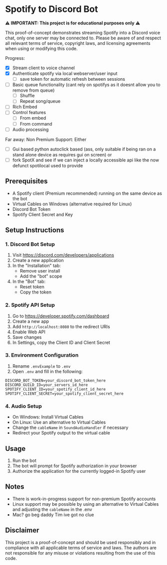 # Spotify to Discord Bot

⚠️ **IMPORTANT: This project is for educational purposes only** ⚠️

This proof-of-concept demonstrates streaming Spotify into a Discord voice chat, only one server may be connected to. Please be aware of and respect all relevant terms of service, copyright laws, and licensing agreements when using or modifying this code.

Progress:
- [x] Stream client to voice channel
- [x] Authenticate spotify via local webserver/user input
  - [ ] save token for automatic refresh between sessions
- [ ] Basic queue functionality (cant rely on spotifys as it doesnt allow you to remove from queue)
  - [ ] Shuffle
  - [ ] Repeat song/queue
- [ ] Rich Embed
- [ ] Control features
  - [ ] From embed
  - [ ] From command
- [ ] Audio processing

Far away: Non Premium Support:
Either
- [ ] Gui based python autoclick based (ass, only suitable if being ran on a stand alone device as requires gui on screen)
or
- [ ] fork SpotX and see if we can inject a locally accessible api like the now defunct spotilocal used to provide

## Prerequisites

- A Spotify client (Premium recommended) running on the same device as the bot
- Virtual Cables on Windows (alternative required for Linux)
- Discord Bot Token
- Spotify Client Secret and Key

## Setup Instructions

### 1. Discord Bot Setup

1. Visit https://discord.com/developers/applications
2. Create a new application
3. In the "Installation" tab:
   - Remove user install
   - Add the "bot" scope
4. In the "Bot" tab:
   - Reset token
   - Copy the token

### 2. Spotify API Setup

1. Go to https://developer.spotify.com/dashboard
2. Create a new app
3. Add `http://localhost:8080` to the redirect URIs
4. Enable Web API
5. Save changes
6. In Settings, copy the Client ID and Client Secret

### 3. Environment Configuration

1. Rename `.envExample` to `.env`
2. Open `.env` and fill in the following:
```env
DISCORD_BOT_TOKEN=your_discord_bot_token_here
DISCORD_GUILD_ID=your_servers_id_here
SPOTIFY_CLIENT_ID=your_spotify_client_id_here
SPOTIFY_CLIENT_SECRET=your_spotify_client_secret_here
```

### 4. Audio Setup

- On Windows: Install Virtual Cables
- On Linux: Use an alternative to Virtual Cables
- Change the `cableName` in `SoundAudioHandler` if necessary
- Redirect your Spotify output to the virtual cable

## Usage

1. Run the bot
2. The bot will prompt for Spotify authorization in your browser
3. Authorize the application for the currently logged-in Spotify user

## Notes

- There is work-in-progress support for non-premium Spotify accounts
- Linux support may be possible by using an alternative to Virtual Cables and adjusting the `cableName` in the .env
- Mac? go beg daddy Tim ive got no clue

## Disclaimer

This project is a proof-of-concept and should be used responsibly and in compliance with all applicable terms of service and laws. The authors are not responsible for any misuse or violations resulting from the use of this code.
